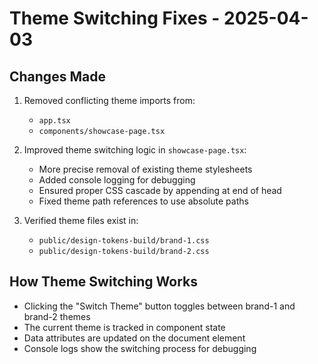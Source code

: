 # Theme Switching Fixes - 2025-04-03

## Changes Made

1. Removed conflicting theme imports from:
   - `app.tsx`
   - `components/showcase-page.tsx`

2. Improved theme switching logic in `showcase-page.tsx`:
   - More precise removal of existing theme stylesheets
   - Added console logging for debugging
   - Ensured proper CSS cascade by appending at end of head
   - Fixed theme path references to use absolute paths

3. Verified theme files exist in:
   - `public/design-tokens-build/brand-1.css`
   - `public/design-tokens-build/brand-2.css`

## How Theme Switching Works

- Clicking the "Switch Theme" button toggles between brand-1 and brand-2 themes
- The current theme is tracked in component state
- Data attributes are updated on the document element
- Console logs show the switching process for debugging
